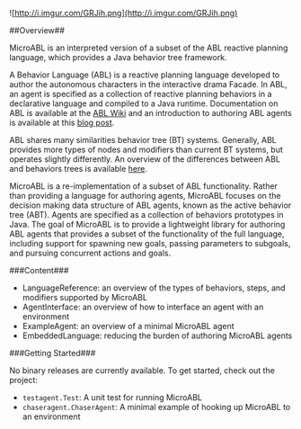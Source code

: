 ![http://i.imgur.com/GRJih.png](http://i.imgur.com/GRJih.png)

##Overview##

MicroABL is an interpreted version of a subset of the ABL reactive planning language, which provides a Java behavior tree framework.

A Behavior Language (ABL) is a reactive planning language developed to author the autonomous characters in the interactive drama Facade. In ABL, an agent is specified as a collection of reactive planning behaviors in a declarative language and compiled to a Java runtime. Documentation on ABL is available at the [ABL Wiki](http://abl.soe.ucsc.edu/index.php/Main_Page) and an introduction to authoring ABL agents is available at this [blog post](http://eis-blog.ucsc.edu/2012/02/getting-started-with-abl/).

ABL shares many similarities behavior tree (BT) systems. Generally, ABL provides more types of nodes and modifiers than current BT systems, but operates slightly differently. An overview of the differences between ABL and behaviors trees is available [ here](http://www.gamasutra.com/blogs/BenWeber/20120308/165151/ABL_versus_Behavior_Trees.php).

MicroABL is a re-implementation of a subset of ABL functionality. Rather than providing a language for authoring agents, MicroABL focuses on the decision making data structure of ABL agents, known as the active behavior tree (ABT). Agents are specified as a collection of behaviors prototypes in Java. The goal of MicroABL is to provide a lightweight library for authoring ABL agents that provides a subset of the functionality of the full language, including support for spawning new goals, passing parameters to subgoals, and pursuing concurrent actions and goals. 

###Content###

  * LanguageReference: an overview of the types of behaviors, steps, and modifiers supported by MicroABL 
  * AgentInterface: an overview of how to interface an agent with an environment 
  * ExampleAgent: an overview of a minimal MicroABL agent
  * EmbeddedLanguage: reducing the burden of authoring MicroABL agents 

###Getting Started###

No binary releases are currently available. To get started, check out the project:

  * `testagent.Test`: A unit test for running MicroABL
  * `chaseragent.ChaserAgent`: A minimal example of hooking up MicroABL to an environment
